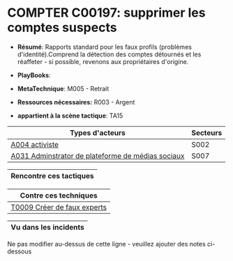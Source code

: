 # COMPTER C00197: supprimer les comptes suspects

* **Résumé**: Rapports standard pour les faux profils (problèmes d'identité).Comprend la détection des comptes détournés et les réaffeter - si possible, revenons aux propriétaires d'origine.

* **PlayBooks**:

* **MetaTechnique**: M005 - Retrait

* **Ressources nécessaires:** R003 - Argent

* **appartient à la scène tactique**: TA15


|Types d'acteurs |Secteurs |
|----------- |------- |
|[A004 activiste](../../generated_pages/actortypes/A004.md) |S002 |
|[A031 Adminstrator de plateforme de médias sociaux](../../generated_pages/actortypes/A031.md) |S007 |



|Rencontre ces tactiques |
|---------------------- |



|Contre ces techniques |
|------------------------- |
|[T0009 Créer de faux experts](../../generated_pages/techniques/T0009.md) |



|Vu dans les incidents |
|----------------- |


Ne pas modifier au-dessus de cette ligne - veuillez ajouter des notes ci-dessous